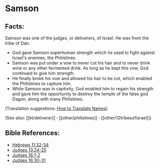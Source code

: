 # Samson #

## Facts: ##

Samson was one of the judges, or deliverers, of Israel. He was from the tribe of Dan.

* God gave Samson superhuman strength which he used to fight against Israel's enemies, the Philistines.
* Samson was put under a vow to never cut his hair and to never drink wine or any other fermented drink. As long as he kept this vow, God continued to give him strength.
* He finally broke his vow and allowed his hair to be cut, which enabled the Philistines to capture him.
* While Samson was in captivity, God enabled him to regain his strength and gave him the opportunity to destroy the temple of the false god Dagon, along with many Philistines.

(Translation suggestions: [How to Translate Names](en/ta-vol1/translate/man/translate-names))

(See also: [[kt/deliverer]] **·** [[other/philistines]] **·** [[other/12tribesofisrael]])

## Bible References: ##

* [Hebrews 11:32-34](en/tn/heb/help/11/32)
* [Judges 13:24-25](en/tn/jdg/help/13/24)
* [Judges 16:1-2](en/tn/jdg/help/16/01)
* [Judges 16:30-31](en/tn/jdg/help/16/30)
